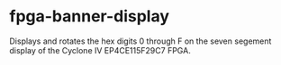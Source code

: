 # fpga-banner-display
Displays and rotates the hex digits 0 through F on the seven segement display of the Cyclone IV EP4CE115F29C7 FPGA.
